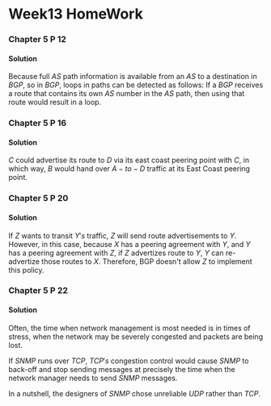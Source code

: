 # Week$13$ HomeWork

### Chapter $5$ P $12$

#### Solution

Because full $AS$ path information is available from an $AS$ to a destination in $BGP$, so in $BGP$, loops in paths can be detected as follows: If a $BGP$ receives a route that contains its own $AS$ number in the $AS$ path, then using that route would result in a loop.



### Chapter $5$ P $16$

#### Solution

$C$ could advertise its route to $D$ via its east coast peering point with $C$, in which way, $B$ would hand over $A-to-D$ traffic at its East Coast peering point.


     
### Chapter $5$ P $20$

#### Solution

If $Z$ wants to transit $Y's$ traffic, $Z$ will send route advertisements to $Y$. However, in this case, because $X$ has a peering agreement with $Y$, and $Y$ has a peering agreement with $Z$, if $Z$ advertizes route to $Y$, $Y$ can re-advertize those routes to $X$. Therefore, BGP doesn't allow $Z$ to implement this policy.



### Chapter $5$ P $22$

#### Solution

Often, the time when network management is most needed is in times of stress, when the network may be severely congested and packets are being lost.  

If $SNMP$ runs over $TCP$, $TCP's$ congestion control would cause $SNMP$ to back-off and stop sending messages at precisely the time when the network manager needs to send $SNMP$ messages. 

In a nutshell, the designers of $SNMP$ chose unreliable $UDP$ rather than $TCP$.
